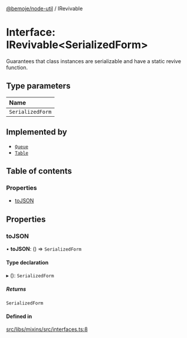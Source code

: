 [@bemoje/node-util](/docs/index.md) / IRevivable

# Interface: IRevivable<SerializedForm\>

Guarantees that class instances are serializable and have a static revive function.

## Type parameters

| Name |
| :------ |
| `SerializedForm` |

## Implemented by

- [`Queue`](/docs/classes/Queue.md)
- [`Table`](/docs/classes/Table.md)

## Table of contents

### Properties

- [toJSON](/docs/interfaces/IRevivable.md#tojson)

## Properties

### toJSON

• **toJSON**: () => `SerializedForm`

#### Type declaration

▸ (): `SerializedForm`

##### Returns

`SerializedForm`

#### Defined in

[src/libs/mixins/src/interfaces.ts:8](https://github.com/bemoje/bemoje-node-util/blob/8a90c26/src/libs/mixins/src/interfaces.ts#L8)
